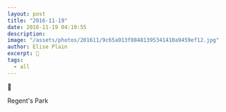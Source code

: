 ```yaml
---
layout: post
title: "2016-11-19"
date: 2016-11-19 04:19:55
description: 
image: "/assets/photos/201611/9c65a913f08481395341410a9459ef12.jpg"
author: Elise Plain
excerpt: 💋
tags: 
  - all
---
```


💋
<p></p>
Regent&#39;s Park